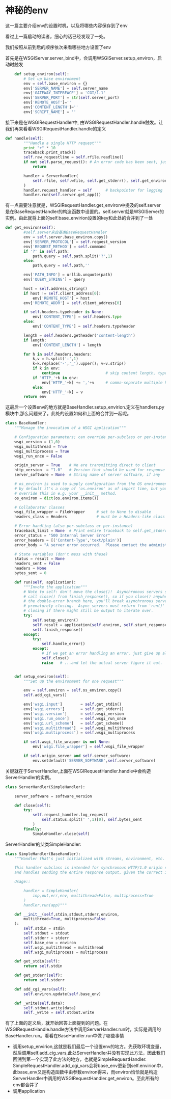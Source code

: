 # 神秘的env

这一篇主要介绍env的设置时机，以及将哪些内容保存到了env

看过上一篇启动的读者，细心的话已经发现了一处。

我们按照从前到后的顺序依次来看哪些地方设置了env

首先是在WSGIServer.server_bind中，会调用WSGIServer.setup_environ，启动时触发

~~~python
    def setup_environ(self):
        # Set up base environment
        env = self.base_environ = {}
        env['SERVER_NAME'] = self.server_name
        env['GATEWAY_INTERFACE'] = 'CGI/1.1'
        env['SERVER_PORT'] = str(self.server_port)
        env['REMOTE_HOST']=''
        env['CONTENT_LENGTH']=''
        env['SCRIPT_NAME'] = ''
~~~



接下来是在WSGIRequestHandler中, 由WSGIRequestHandler.handle触发。让我们再来看看WSGIRequestHandler.handle的定义

~~~python
def handle(self):
        """Handle a single HTTP request"""
        print "+" * 10
        traceback.print_stack()
        self.raw_requestline = self.rfile.readline()
        if not self.parse_request(): # An error code has been sent, just exit
            return

        handler = ServerHandler(
            self.rfile, self.wfile, self.get_stderr(), self.get_environ()
        )
        handler.request_handler = self      # backpointer for logging
        handler.run(self.server.get_app())
~~~



有一点需要注意就是，WSGIRequestHandler.get_environ中提及的self.server 是在BaseRequestHandler的构造函数中设置的。self.server就是WSGIServer的实例。由此就将上面的self.base_envirion设置的key和此处的合并到了一处

~~~python
def get_environ(self):
    	#self.server来自基类BaseRequestHandler
        env = self.server.base_environ.copy()
        env['SERVER_PROTOCOL'] = self.request_version
        env['REQUEST_METHOD'] = self.command
        if '?' in self.path:
            path,query = self.path.split('?',1)
        else:
            path,query = self.path,''

        env['PATH_INFO'] = urllib.unquote(path)
        env['QUERY_STRING'] = query

        host = self.address_string()
        if host != self.client_address[0]:
            env['REMOTE_HOST'] = host
        env['REMOTE_ADDR'] = self.client_address[0]

        if self.headers.typeheader is None:
            env['CONTENT_TYPE'] = self.headers.type
        else:
            env['CONTENT_TYPE'] = self.headers.typeheader

        length = self.headers.getheader('content-length')
        if length:
            env['CONTENT_LENGTH'] = length

        for h in self.headers.headers:
            k,v = h.split(':',1)
            k=k.replace('-','_').upper(); v=v.strip()
            if k in env:
                continue                    # skip content length, type,etc.
            if 'HTTP_'+k in env:
                env['HTTP_'+k] += ','+v     # comma-separate multiple headers
            else:
                env['HTTP_'+k] = v
        return env
~~~



这最后一个设置env的地方就是BaseHandler.setup_envirion.定义在handlers.py模块中,那么问题来了。此处的设置如何和上面的合并到一起呢。

~~~python
class BaseHandler:
    """Manage the invocation of a WSGI application"""

    # Configuration parameters; can override per-subclass or per-instance
    wsgi_version = (1,0)
    wsgi_multithread = True
    wsgi_multiprocess = True
    wsgi_run_once = False

    origin_server = True    # We are transmitting direct to client
    http_version  = "1.0"   # Version that should be used for response
    server_software = None  # String name of server software, if any

    # os_environ is used to supply configuration from the OS environment:
    # by default it's a copy of 'os.environ' as of import time, but you can
    # override this in e.g. your __init__ method.
    os_environ = dict(os.environ.items())

    # Collaborator classes
    wsgi_file_wrapper = FileWrapper     # set to None to disable
    headers_class = Headers             # must be a Headers-like class

    # Error handling (also per-subclass or per-instance)
    traceback_limit = None  # Print entire traceback to self.get_stderr()
    error_status = "500 Internal Server Error"
    error_headers = [('Content-Type','text/plain')]
    error_body = "A server error occurred.  Please contact the administrator."

    # State variables (don't mess with these)
    status = result = None
    headers_sent = False
    headers = None
    bytes_sent = 0

    def run(self, application):
        """Invoke the application"""
        # Note to self: don't move the close()!  Asynchronous servers shouldn't
        # call close() from finish_response(), so if you close() anywhere but
        # the double-error branch here, you'll break asynchronous servers by
        # prematurely closing.  Async servers must return from 'run()' without
        # closing if there might still be output to iterate over.
        try:
            self.setup_environ()
            self.result = application(self.environ, self.start_response)
            self.finish_response()
        except:
            try:
                self.handle_error()
            except:
                # If we get an error handling an error, just give up already!
                self.close()
                raise   # ...and let the actual server figure it out.


    def setup_environ(self):
        """Set up the environment for one request"""

        env = self.environ = self.os_environ.copy()
        self.add_cgi_vars()

        env['wsgi.input']        = self.get_stdin()
        env['wsgi.errors']       = self.get_stderr()
        env['wsgi.version']      = self.wsgi_version
        env['wsgi.run_once']     = self.wsgi_run_once
        env['wsgi.url_scheme']   = self.get_scheme()
        env['wsgi.multithread']  = self.wsgi_multithread
        env['wsgi.multiprocess'] = self.wsgi_multiprocess

        if self.wsgi_file_wrapper is not None:
            env['wsgi.file_wrapper'] = self.wsgi_file_wrapper

        if self.origin_server and self.server_software:
            env.setdefault('SERVER_SOFTWARE',self.server_software)

~~~



关键就在于ServerHandler,上面在WSGIRequestHandler.handle中会构造ServerHandler的实例。

~~~python
class ServerHandler(SimpleHandler):

    server_software = software_version

    def close(self):        
        try:
            self.request_handler.log_request(
                self.status.split(' ',1)[0], self.bytes_sent
            )
        finally:
            SimpleHandler.close(self)
~~~



ServerHandler的父类SimpleHandler:

~~~python
class SimpleHandler(BaseHandler):
    """Handler that's just initialized with streams, environment, etc.

    This handler subclass is intended for synchronous HTTP/1.0 origin servers,
    and handles sending the entire response output, given the correct inputs.

    Usage::

        handler = SimpleHandler(
            inp,out,err,env, multithread=False, multiprocess=True
        )
        handler.run(app)"""

    def __init__(self,stdin,stdout,stderr,environ,
        multithread=True, multiprocess=False
    ):
        self.stdin = stdin
        self.stdout = stdout
        self.stderr = stderr
        self.base_env = environ
        self.wsgi_multithread = multithread
        self.wsgi_multiprocess = multiprocess

    def get_stdin(self):
        return self.stdin

    def get_stderr(self):
        return self.stderr

    def add_cgi_vars(self):
        self.environ.update(self.base_env)

    def _write(self,data):
        self.stdout.write(data)
        self._write = self.stdout.write
~~~

有了上面的定义后，就开始回答上面提到的问题。在WSGIRequestHandle.handle方法中调用ServerHandler.run时，实际是调用的BaseHandler.run。看看在BaseHandler.run中做了哪些事情

* 调用setup_envirion,这就是我们最后一个设置env的地方。先获取环境变量，然后调用self.add_cig_vars,此处ServerHandler并没有实现此方法，因此我们回溯到第一个实现了此方法的地方，也就是SimpleRequestHandler. SimpleRequestHandler.add_cgi_vars会将base_env更新到self.envirion中，此base_env又是构造函数中由参数environ得来，而environ恰恰就是构造ServerHandler中调用的WSGIRequestHandler.get_environ。至此所有的env都合并了
* 调用application

